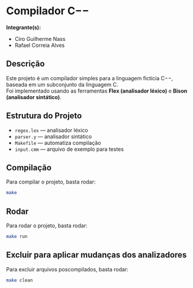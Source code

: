 # Compilador C−−

**Integrante(s):**  
- Ciro Guilherme Nass
- Rafael Correia Alves

## Descrição
Este projeto é um compilador simples para a linguagem fictícia C−−, baseada em um subconjunto da linguagem C.  
Foi implementado usando as ferramentas **Flex (analisador léxico)** e **Bison (analisador sintático)**.

## Estrutura do Projeto

- `regex.lex` — analisador léxico
- `parser.y` — analisador sintático
- `Makefile` — automatiza compilação
- `input.cmm` — arquivo de exemplo para testes

## Compilação

Para compilar o projeto, basta rodar:

```bash
make
```

## Rodar

Para rodar o projeto, basta rodar:

```bash
make run
```

## Excluir para aplicar mudanças dos analizadores

Para excluir arquivos poscompilados, basta rodar:

```bash
make clean
```